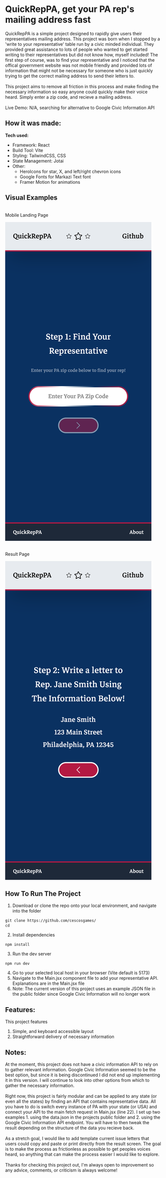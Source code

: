 # QuickRepPA, get your PA rep's mailing address fast

QuickRepPA is a simple project designed to rapidly give users their representatives mailing address. This project was born when I stopped by a 'write to your representative'
table run by a civic minded individual. They provided great assistance to lots of people who wanted to get started writing to their representatives but did not know how, 
myself included! The first step of course, was to find your representative and I noticed that the offical government website was not mobile friendly and provided lots of
information that might not be necessary for someone who is just quickly trying to get the correct mailing address to send their letters to.
<br>
<br>
This project aims to remove all friction in this process and make finding the necessary information so easy anyone could quickly make their voice heard. Simply enter a zip code,
and recieve a mailing address.
<br>
<br>
Live Demo: N/A, searching for alternative to Google Civic Information API

## How it was made:

**Tech used:** 
- Framework: React
- Build Tool: Vite
- Styling: TailwindCSS, CSS
- State Management: Jotai
- Other: 
  - HeroIcons for star, X, and left/right chevron icons
  - Google Fonts for Markazi Text font
  - Framer Motion for animations

## Visual Examples
<br> Mobile Landing Page <br>

![Mobile Landing](public/images/mobile-landing.png)

<br> Result Page <br>

![Mobile Result](public/images/mobile-result.png)

## How To Run The Project

1. Download or clone the repo onto your local environment, and navigate into the folder
```
git clone https://github.com/cescosgames/
cd 
```
2. Install dependencies
```
npm install
```
3. Run the dev server
```
npm run dev
```
4. Go to your selected local host in your browser (Vite default is 5173)
5. Navigate to the Main.jsx component file to add your representative API. Explanations are in the Main.jsx file
6. Note: The current version of this project uses an example JSON file in the public folder since Google Civic Information will no longer work

## Features:

This project features
1. Simple, and keyboard accessible layout
2. Straightforward delivery of necessary information

## Notes:

At the moment, this project does not have a civic information API to rely on to gather relevant information. Google Civic Information seemed to be the best option, but 
since it is being discontinued I did not end up implementing it in this version. I will continue to look into other options from which to gather the necessary information.
<br><br>
Right now, this project is fairly modular and can be applied to any state (or even all the states) by finding an API that contains representative data. All you have to do is
switch every instance of PA with your state (or USA) and connect your API to the main fetch request in Main.jsx (line 22). I set up two examples 1. using the data.json in the
projects public folder and 2. using the Google Civic Information API endpoint. You will have to then tweak the result depending on the structure of the data you recieve back.
<br><br>
As a stretch goal, I would like to add template current issue letters that users could copy and paste or print directly from the result screen. The goal is to make the 
process as frictionless as possible to get peoples voices heard, so anything that can make the process easier I would like to explore.
<br><br>
Thanks for checking this project out, I'm always open to improvement so any advice, comments, or criticism is always welcome!